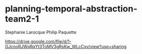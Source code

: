 
# planning-temporal-abstraction-team2-1
 
 Stephanie Larocque 
 Philip Paquette
 
https://drive.google.com/file/d/1-GJcnoRJWqRqYt3ToMV3gRsKw_WLcCxv/view?usp=sharing
